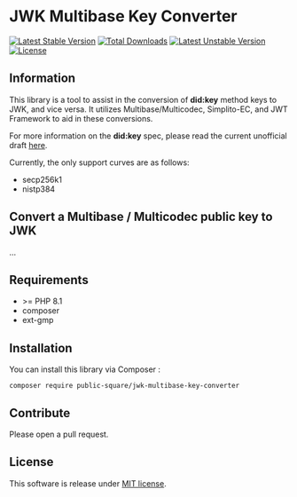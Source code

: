 JWK Multibase Key Converter
=================

[![Latest Stable Version](https://poser.pugx.org/public-square/jwk-multibase-key-converter/v/stable.png)](https://packagist.org/packages/public-square/jwk-multibase-key-converter)
[![Total Downloads](https://poser.pugx.org/public-square/jwk-multibase-key-converter/downloads.png)](https://packagist.org/packages/public-square/jwk-multibase-key-converter)
[![Latest Unstable Version](https://poser.pugx.org/public-square/jwk-multibase-key-converter/v/unstable.png)](https://packagist.org/packages/public-square/jwk-multibase-key-converter)
[![License](https://poser.pugx.org/public-square/jwk-multibase-key-converter/license.png)](https://packagist.org/packages/public-square/jwk-multibase-key-converter)

## Information

This library is a tool to assist in the conversion of **did:key** method keys to JWK, and vice versa. It utilizes Multibase/Multicodec, Simplito-EC, and JWT Framework to aid in these conversions.

For more information on the **did:key** spec, please read the current unofficial draft [here](https://w3c-ccg.github.io/did-method-key/).

Currently, the only support curves are as follows:

 - secp256k1
 - nistp384

## Convert a Multibase / Multicodec public key to JWK
...

## Requirements

* \>= PHP 8.1
* composer
* ext-gmp

## Installation

You can install this library via Composer :

`composer require public-square/jwk-multibase-key-converter`

## Contribute

Please open a pull request.

## License

This software is release under [MIT license](LICENSE).
